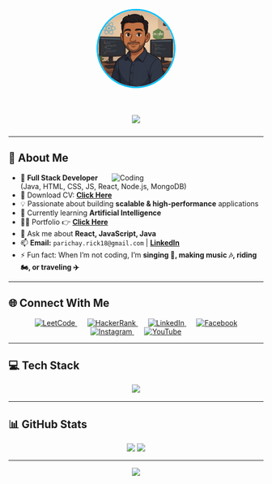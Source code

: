 <!-- Avatar -->
<p align="center">
  <img src="img/avatar.png" alt="Parichay Avatar" width="150" style="border-radius:50%; border: 3px solid #00bfff;" />
</p>

<!-- Typing Animation -->
<h1 align="center">
  <img src="https://readme-typing-svg.herokuapp.com?size=28&duration=3500&color=00BFFF&center=true&vCenter=true&width=800&lines=Hi+👋,+I'm+Parichay+Dutta+Biswas;Full+Stack+Web+Developer+💻;Java+%26+MERN+Stack+Enthusiast;Problem+Solver+%26+Tech+Lover" />
</h1>

---

## 💫 About Me
<img align="right" src="https://media.giphy.com/media/qgQUggAC3Pfv687qPC/giphy.gif" alt="Coding" width="300"/>

- 🚀 **Full Stack Developer** (Java, HTML, CSS, JS, React, Node.js, MongoDB)
- 📃 Download CV: [**Click Here**](https://www.dropbox.com/scl/fi/6sooig9ls72phgz1p6a7l/Parichay-Dutta-Biswas.pdf?rlkey=v5w6t5qe0unjxdmydrlbebjxg&st=96u7yhja&dl=0)
- 💡 Passionate about building **scalable & high-performance** applications  
- 🌱 Currently learning **Artificial Intelligence**  
- 👨‍💻 Portfolio 👉 [**Click Here**](https://my-portfolio-v37z.vercel.app/)  
- 💬 Ask me about **React, JavaScript, Java**  
- 📫 **Email:** `parichay.rick18@gmail.com` | **[LinkedIn](https://linkedin.com/in/parichay-dutta-biswas-0a40191b5)**  
- ⚡ Fun fact: When I’m not coding, I’m **singing 🎤, making music 🎶, riding 🏍, or traveling ✈**  

---

## 🌐 Connect With Me
<p align="center">
  <a href="https://www.leetcode.com/parichay1811" style="margin: 0 10px;">
    <img src="https://raw.githubusercontent.com/rahuldkjain/github-profile-readme-generator/master/src/images/icons/Social/leetcode.svg" width="48" alt="LeetCode" />
  </a>
  <a href="https://www.hackerrank.com/parichay_rick18" style="margin: 0 10px;">
    <img src="https://raw.githubusercontent.com/rahuldkjain/github-profile-readme-generator/master/src/images/icons/Social/hackerrank.svg" width="48" alt="HackerRank" />
  </a>
  <a href="https://linkedin.com/in/parichay-dutta-biswas-0a40191b5" style="margin: 0 10px;">
    <img src="https://skillicons.dev/icons?i=linkedin" width="48" alt="LinkedIn" />
  </a>
  <a href="https://fb.com/parichay.duttabiswas.1811" style="margin: 0 10px;">
    <img src="https://raw.githubusercontent.com/rahuldkjain/github-profile-readme-generator/master/src/images/icons/Social/facebook.svg" width="48" alt="Facebook" />
  </a>
  <a href="https://instagram.com/parichayduttabiswasofficial" style="margin: 0 10px;">
    <img src="https://skillicons.dev/icons?i=instagram" width="48" alt="Instagram" />
  </a>
  <a href="https://www.youtube.com/@Parichay1811" style="margin: 0 10px;">
    <img src="https://raw.githubusercontent.com/rahuldkjain/github-profile-readme-generator/master/src/images/icons/Social/youtube.svg" width="48" alt="YouTube" />
  </a>
</p> 



---

## 💻 Tech Stack
<p align="center">
<img src="https://skillicons.dev/icons?i=html,css,js,react,firebase,nodejs,npm,express,postman,mongodb,java,python,mysql,git,aws,docker,c,cpp&theme=dark" />
</p>

---

## 📊 GitHub Stats
<p align="center">
  <img src="https://github-readme-stats.vercel.app/api?username=parichay1811&show_icons=true&theme=tokyonight" height="165"/>
  <img src="https://github-readme-streak-stats.herokuapp.com/?user=parichay1811&theme=tokyonight" height="165"/>
</p>

---

<p align="center">
  <img src="https://media.giphy.com/media/VTtANKl0beDFQRLDTh/giphy.gif" width="300"/>
</p>
